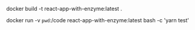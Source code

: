 
docker build -t react-app-with-enzyme:latest . 

docker run -v `pwd`:/code react-app-with-enzyme:latest bash -c 'yarn test'
